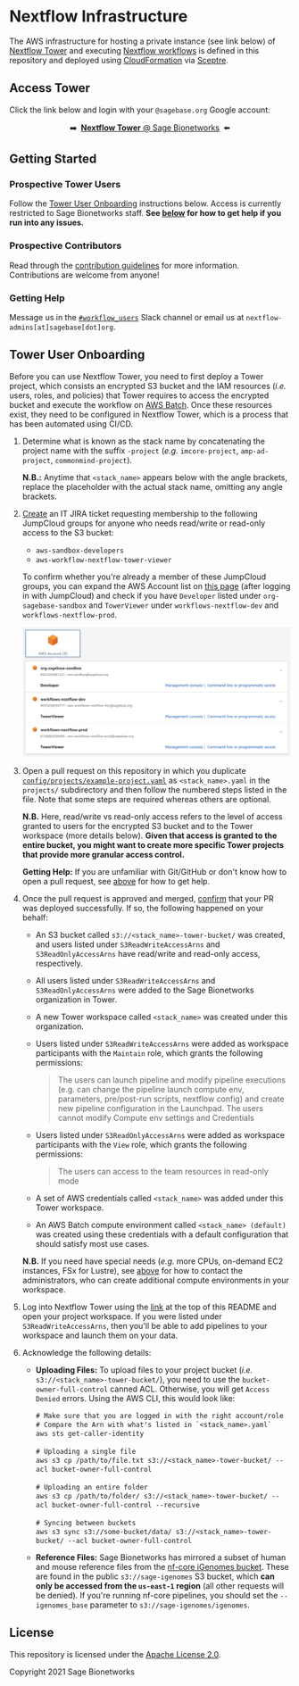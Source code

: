 # Nextflow Infrastructure

The AWS infrastructure for hosting a private instance (see link below) of [Nextflow Tower](https://tower.nf/) and executing [Nextflow workflows](https://nextflow.io/) is defined in this repository and deployed using [CloudFormation](https://aws.amazon.com/cloudformation/) via [Sceptre](https://sceptre.cloudreach.com/).

## Access Tower

Click the link below and login with your `@sagebase.org` Google account:

<p align="center">➡️&ensp;<a href="https://tower.sagebionetworks.org/orgs/Sage-Bionetworks/workspaces" target="_blank" rel="noopener noreferrer"><b>Nextflow Tower</b> @ Sage Bionetworks</a>&ensp;⬅️</p>

## Getting Started

### Prospective Tower Users

Follow the [Tower User Onboarding](#tower-user-onboarding) instructions below. Access is currently restricted to Sage Bionetworks staff. **See [below](#getting-help) for how to get help if you run into any issues.**

### Prospective Contributors

Read through the [contribution guidelines](CONTRIBUTING.md) for more information. Contributions are welcome from anyone!

### Getting Help

Message us in the [`#workflow_users`](https://sagebionetworks.slack.com/archives/C8SJHFCKT) Slack channel or email us at `nextflow-admins[at]sagebase[dot]org`.

## Tower User Onboarding

Before you can use Nextflow Tower, you need to first deploy a Tower project, which consists an encrypted S3 bucket and the IAM resources (_i.e._ users, roles, and policies) that Tower requires to access the encrypted bucket and execute the workflow on [AWS Batch](https://help.tower.nf/compute-envs/aws-batch/). Once these resources exist, they need to be configured in Nextflow Tower, which is a process that has been automated using CI/CD.

1. Determine what is known as the stack name by concatenating the project name with the suffix `-project` (_e.g._ `imcore-project`, `amp-ad-project`, `commonmind-project`).

   **N.B.:** Anytime that `<stack_name>` appears below with the angle brackets, replace the placeholder with the actual stack name, omitting any angle brackets.

2. [Create](https://sagebionetworks.jira.com/jira/software/c/projects/IT/issues/) an IT JIRA ticket requesting membership to the following JumpCloud groups for anyone who needs read/write or read-only access to the S3 bucket:

   - `aws-sandbox-developers`
   - `aws-workflow-nextflow-tower-viewer`

   To confirm whether you're already a member of these JumpCloud groups, you can expand the AWS Account list on [this page](https://d-906769aa66.awsapps.com/start#/) (after logging in with JumpCloud) and check if you have `Developer` listed under `org-sagebase-sandbox` and `TowerViewer` under `workflows-nextflow-dev` and `workflows-nextflow-prod`.

   ![AWS SSO Screenshot](assets/img/aws_sso.png)

3. Open a pull request on this repository in which you duplicate [`config/projects/example-project.yaml`](config/projects/example-project.yaml) as `<stack_name>.yaml` in the `projects/` subdirectory and then follow the numbered steps listed in the file. Note that some steps are required whereas others are optional.

   **N.B.** Here, read/write vs read-only access refers to the level of access granted to users for the encrypted S3 bucket and to the Tower workspace (more details below). **Given that access is granted to the entire bucket, you might want to create more specific Tower projects that provide more granular access control.**

   **Getting Help:** If you are unfamiliar with Git/GitHub or don't know how to open a pull request, see [above](#getting-help) for how to get help.

4. Once the pull request is approved and merged, [confirm](https://github.com/Sage-Bionetworks-Workflows/aws-workflows-nextflow-infra/actions?query=event%3Apush+branch%3Amain) that your PR was deployed successfully. If so, the following happened on your behalf:

   - An S3 bucket called `s3://<stack_name>-tower-bucket/` was created, and users listed under `S3ReadWriteAccessArns` and `S3ReadOnlyAccessArns` have read/write and read-only access, respectively.

   - All users listed under `S3ReadWriteAccessArns` and `S3ReadOnlyAccessArns` were added to the Sage Bionetworks organization in Tower.

   - A new Tower workspace called `<stack_name>` was created under this organization.

   - Users listed under `S3ReadWriteAccessArns` were added as workspace participants with the `Maintain` role, which grants the following permissions:

     > The users can launch pipeline and modify pipeline executions
       (e.g. can change the pipeline launch compute env, parameters,
       pre/post-run scripts, nextflow config) and create new pipeline
       configuration in the Launchpad. The users cannot modify Compute
       env settings and Credentials

   - Users listed under `S3ReadOnlyAccessArns` were added as workspace participants with the `View` role, which grants the following permissions:

     > The users can access to the team resources in read-only mode

   - A set of AWS credentials called `<stack_name>` was added under this Tower workspace.

   - An AWS Batch compute environment called `<stack_name> (default)` was created using these credentials with a default configuration that should satisfy most use cases.

   **N.B.** If you need have special needs (_e.g._ more CPUs, on-demand EC2 instances, FSx for Lustre), see [above](#getting-help) for how to contact the administrators, who can create additional compute environments in your workspace.

5. Log into Nextflow Tower using the [link](#access-nextflow-tower) at the top of this README and open your project workspace. If you were listed under `S3ReadWriteAccessArns`, then you'll be able to add pipelines to your workspace and launch them on your data.

6. Acknowledge the following details:

   - **Uploading Files:**  To upload files to your project bucket (_i.e._ `s3://<stack_name>-tower-bucket/`), you need to use the `bucket-owner-full-control` canned ACL. Otherwise, you will get `Access Denied` errors. Using the AWS CLI, this would look like:

     ```console
     # Make sure that you are logged in with the right account/role
     # Compare the Arn with what's listed in `<stack_name>.yaml`
     aws sts get-caller-identity

     # Uploading a single file
     aws s3 cp /path/to/file.txt s3://<stack_name>-tower-bucket/ --acl bucket-owner-full-control

     # Uploading an entire folder
     aws s3 cp /path/to/folder/ s3://<stack_name>-tower-bucket/ --acl bucket-owner-full-control --recursive

     # Syncing between buckets
     aws s3 sync s3://some-bucket/data/ s3://<stack_name>-tower-bucket/ --acl bucket-owner-full-control
     ```

   - **Reference Files:** Sage Bionetworks has mirrored a subset of human and mouse reference files from the [nf-core iGenomes bucket](https://ewels.github.io/AWS-iGenomes/). These are found in the public `s3://sage-igenomes` S3 bucket, which **can only be accessed from the `us-east-1` region** (all other requests will be denied). If you're running nf-core pipelines, you should set the `--igenomes_base` parameter to `s3://sage-igenomes/igenomes`.

## License

This repository is licensed under the [Apache License 2.0](LICENSE).

Copyright 2021 Sage Bionetworks
